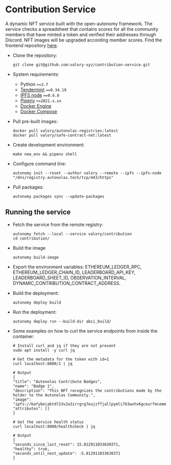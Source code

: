 # Contribution Service
A dynamic NFT service built with the open-autonomy framework. The service checks a spreadsheet that contains scores for all the community members that
have minted a token and verified their addresses through Discord. NFT images will be upgraded according member scores. Find the frontend repository [here](https://github.com/valory-xyz/autonolas-contribution-service-frontend).

- Clone the repository:

      git clone git@github.com:valory-xyz/contribution-service.git

- System requirements:

    - Python `>=3.7`
    - [Tendermint](https://docs.tendermint.com/master/introduction/install.html) `==0.34.19`
    - [IPFS node](https://docs.ipfs.io/install/command-line/#official-distributions) `==0.6.0`
    - [Pipenv](https://pipenv.pypa.io/en/latest/install/) `>=2021.x.xx`
    - [Docker Engine](https://docs.docker.com/engine/install/)
    - [Docker Compose](https://docs.docker.com/compose/install/)

- Pull pre-built images:

      docker pull valory/autonolas-registries:latest
      docker pull valory/safe-contract-net:latest

- Create development environment:

      make new_env && pipenv shell

- Configure command line:

      autonomy init --reset --author valory --remote --ipfs --ipfs-node "/dns/registry.autonolas.tech/tcp/443/https"

- Pull packages:

      autonomy packages sync --update-packages

## Running the service

- Fetch the service from the remote registry:

      autonomy fetch --local --service valory/contribution
      cd contribution/

- Build the image

      autonomy build-image

- Export the environment variables: ETHEREUM_LEDGER_RPC, ETHEREUM_LEDGER_CHAIN_ID, LEADERBOARD_API_KEY, LEADERBOARD_SHEET_ID, OBSERVATION_INTERVAL, DYNAMIC_CONTRIBUTION_CONTRACT_ADDRESS.

- Build the deployment:

      autonomy deploy build

- Run the deployment:

      autonomy deploy run --build-dir abci_build/

- Some examples on how to curl the service endpoints from inside the container:

      # Install curl and jq if they are not present
      sudo apt install -y curl jq

      # Get the metadata for the token with id=1
      curl localhost:8000/1 | jq

      # Output
      {
      "title": "Autonolas Contribute Badges",
      "name": "Badge 1",
      "description": "This NFT recognizes the contributions made by the holder to the Autonolas Community.",
      "image": "ipfs://bafybeiabtdl53v2a3irrgrg7eujzffjallpymli763wvhv6gceurfmcemm",
      "attributes": []
      }

      # Get the service health status
      curl localhost:8000/healthcheck | jq

      # Output
      {
      "seconds_since_last_reset": 15.812911033630371,
      "healthy": true,
      "seconds_until_next_update": -5.812911033630371
      }

